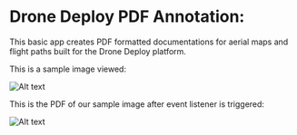 # Drone Deploy PDF Annotation:

This basic app creates PDF formatted documentations for aerial maps and flight paths built for the Drone Deploy platform.


This is a sample image viewed:

![Alt text](./images/landingpage_one.png?raw=true)


This is the PDF of our sample image after event listener is triggered:

![Alt text](./images/pdftest_one.png?raw=true)
